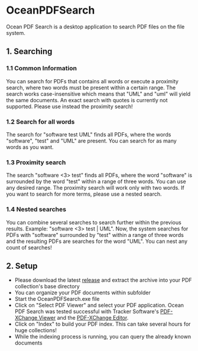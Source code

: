 # OceanPDFSearch
Ocean PDF Search is a desktop application to search PDF files on the file system.

## 1. Searching

### 1.1 Common Information
You can search for PDFs that contains all words or execute a proximity search, where two words must be present within a certain range. The search works case-insensitive which means that "UML" and "uml" will yield the same documents. An exact search with quotes is currently not supported. Please use instead the proximity search!

### 1.2 Search for all words
The search for "software test UML" finds all PDFs, where the words "software", "test" and "UML" are present. You can search for as many words as you want.

### 1.3 Proximity search
The search "software <3> test" finds all PDFs, where the word "software" is surrounded by the word "test" within a range of three words. You can use any desired range. The proximity search will work only with two words. If you want to search for more terms, please use a nested search.

### 1.4 Nested searches
You can combine several searches to search further within the previous results. Example: "software <3> test | UML". Now, the system searches for PDFs with "software" surrounded by "test" within a range of three words and the resulting PDFs are searches for the word "UML". You can nest any count of searches!

## 2. Setup
- Please download the latest [release](https://github.com/SommerEngineering/OceanPDFSearch/releases) and extract the archive into your PDF collection's base directory
- You can organize your PDF documents within subfolder
- Start the OceanPDFSearch.exe file
- Click on "Select PDF Viewer" and select your PDF application. Ocean PDF Search was tested successful with Tracker Software's [PDF-XChange Viewer](http://www.tracker-software.com/product/pdf-xchange-viewer) and the [PDF-XChange Editor](http://www.tracker-software.com/product/pdf-xchange-editor).
- Click on "Index" to build your PDF index. This can take several hours for huge collections!
- While the indexing process is running, you can query the already known documents
